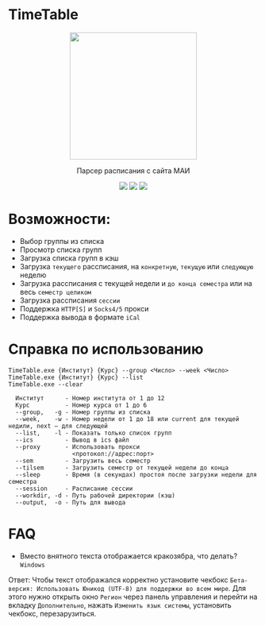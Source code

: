 # TimeTable
<p align="center">
  <img width="256" height="256" src="https://i.ibb.co/FXzfktM/Default-logo.png">
</p>

<p align="center">
  Парсер расписания с сайта МАИ
</p>


<p align="center">
  <a href="https://github.com/gh0st17/TimeTable/releases/latest"><img src="https://img.shields.io/github/v/release/gh0st17/TimeTable?style=plastic"></a>
  <img src="https://img.shields.io/badge/license-MIT-blue?style=plastic">
  <img src="https://img.shields.io/tokei/lines/github/gh0st17/TimeTable?style=plastic">
</p>

# Возможности:

- Выбор группы из списка
- Просмотр списка групп
- Загрузка списка групп в кэш
- Загрузка `текущего` рассписания, на `конкретную`, `текущую` или `следующую` неделю
- Загрузка рассписания с текущей недели и `до конца семестра` или на весь `семестр целиком`
- Загрузка рассписания `сессии`
- Поддержка `HTTP[S]` и `Socks4/5` прокси
- Поддержка вывода в формате `iCal`

# Справка по использованию

```
TimeTable.exe {Институт} {Курс} --group <Число> --week <Число>
TimeTable.exe {Институт} {Курс} --list
TimeTable.exe --clear

  Институт      - Номер института от 1 до 12
  Курс          - Номер курса от 1 до 6
  --group,   -g - Номер группы из списка
  --week,    -w - Номер недели от 1 до 18 или current для текущей недили, next — для следующей
  --list,    -l - Показать только список групп
  --ics         - Вывод в ics файл
  --proxy       - Использовать прокси
                  <протокол://адрес:порт>
  --sem         - Загрузить весь семестр
  --tilsem      - Загрузить семестр от текущей недели до конца
  --sleep       - Время (в секундах) простоя после загрузки недели для семестра
  --session     - Расписание сессии
  --workdir, -d - Путь рабочей директории (кэш)
  --output,  -o - Путь для вывода
```

# FAQ

- Вместо внятного текста отображается кракозябра, что делать? `Windows`

Ответ: Чтобы текст отображался корректно установите чекбокс `Бета-версия: Использовать Юникод (UTF-8) для поддержки во всем мире`. Для этого нужно открыть окно `Регион` через панель управления и перейти на вкладку `Дополнительно`, нажать `Изменить язык системы`, установить чекбокс, перезарузиться.
